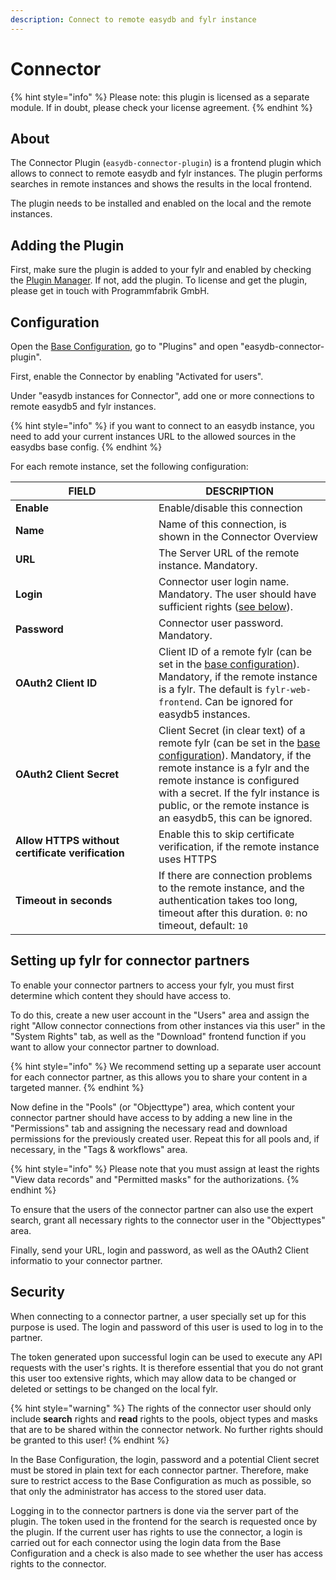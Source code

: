 ```yaml
---
description: Connect to remote easydb and fylr instance
---
```


# Connector

{% hint style="info" %}
Please note: this plugin is licensed as a separate module. If in doubt, please check your license agreement.
{% endhint %}

## About

The Connector Plugin (`easydb-connector-plugin`) is a frontend plugin which allows to connect to remote easydb and fylr instances. The plugin performs searches in remote instances and shows the results in the local frontend.

The plugin needs to be installed and enabled on the local and the remote instances.

## Adding the Plugin

First, make sure the plugin is added to your fylr and enabled by checking the [Plugin Manager](../plugin-manager.md). If not, add the plugin. To license and get the plugin, please get in touch with Programmfabrik GmbH.

## Configuration

Open the [Base Configuration](../readme/), go to "Plugins" and open "easydb-connector-plugin".

First, enable the Connector by enabling "Activated for users".

Under "easydb instances for Connector", add one or more connections to remote easydb5 and fylr instances.

{% hint style="info" %}
if you want to connect to an easydb instance, you need to add your current instances URL to the allowed sources in the easydbs base config.
{% endhint %}

For each remote instance, set the following configuration:

<table><thead><tr><th width="213">FIELD</th><th>DESCRIPTION</th></tr></thead><tbody><tr><td><strong>Enable</strong></td><td>Enable/disable this connection</td></tr><tr><td><strong>Name</strong></td><td>Name of this connection, is shown in the Connector Overview</td></tr><tr><td><strong>URL</strong></td><td>The Server URL of the remote instance. Mandatory.</td></tr><tr><td><strong>Login</strong></td><td>Connector user login name. Mandatory. The user should have sufficient rights (<a href="connector.md#setting-up-fylr-for-connector-partners">see below</a>).</td></tr><tr><td><strong>Password</strong></td><td>Connector user password. Mandatory.</td></tr><tr><td><strong>OAuth2 Client ID</strong></td><td>Client ID of a remote fylr (can be set in the <a href="../readme/user-management.md#oauth-service">base configuration</a>). Mandatory, if the remote instance is a fylr. The default is <code>fylr-web-frontend</code>. Can be ignored for easydb5 instances. </td></tr><tr><td><strong>OAuth2 Client Secret</strong></td><td>Client Secret (in clear text) of a remote fylr (can be set in the <a href="../readme/user-management.md#oauth-service">base configuration</a>). Mandatory, if the remote instance is a fylr and the remote instance is configured with a secret. If the fylr instance is public, or the remote instance is an easydb5, this can be ignored.</td></tr><tr><td><strong>Allow HTTPS without certificate verification</strong></td><td>Enable this to skip certificate verification, if the remote instance uses HTTPS</td></tr><tr><td><strong>Timeout in seconds</strong></td><td>If there are connection problems to the remote instance, and the authentication takes too long, timeout after this duration. <code>0</code>: no timeout, default: <code>10</code></td></tr></tbody></table>

## Setting up fylr for connector partners

To enable your connector partners to access your fylr, you must first determine which content they should have access to.

To do this, create a new user account in the "Users" area and assign the right "Allow connector connections from other instances via this user" in the "System Rights" tab, as well as the "Download" frontend function if you want to allow your connector partner to download.

{% hint style="info" %}
We recommend setting up a separate user account for each connector partner, as this allows you to share your content in a targeted manner.
{% endhint %}

Now define in the "Pools" (or "Objecttype") area, which content your connector partner should have access to by adding a new line in the "Permissions" tab and assigning the necessary read and download permissions for the previously created user. Repeat this for all pools and, if necessary, in the "Tags & workflows" area.

{% hint style="info" %}
Please note that you must assign at least the rights "View data records" and "Permitted masks" for the authorizations.
{% endhint %}

To ensure that the users of the connector partner can also use the expert search, grant all necessary rights to the connector user in the "Objecttypes" area.

Finally, send your URL, login and password, as well as the OAuth2 Client informatio to your connector partner.

## Security

When connecting to a connector partner, a user specially set up for this purpose is used. The login and password of this user is used to log in to the partner.

The token generated upon successful login can be used to execute any API requests with the user's rights. It is therefore essential that you do not grant this user too extensive rights, which may allow data to be changed or deleted or settings to be changed on the local fylr.

{% hint style="warning" %}
The rights of the connector user should only include **search** rights and **read** rights to the pools, object types and masks that are to be shared within the connector network. No further rights should be granted to this user!
{% endhint %}

In the Base Configuration, the login, password and a potential Client secret must be stored in plain text for each connector partner. Therefore, make sure to restrict access to the Base Configuration as much as possible, so that only the administrator has access to the stored user data.

Logging in to the connector partners is done via the server part of the plugin. The token used in the frontend for the search is requested once by the plugin. If the current user has rights to use the connector, a login is carried out for each connector using the login data from the Base Configuration and a check is also made to see whether the user has access rights to the connector.
